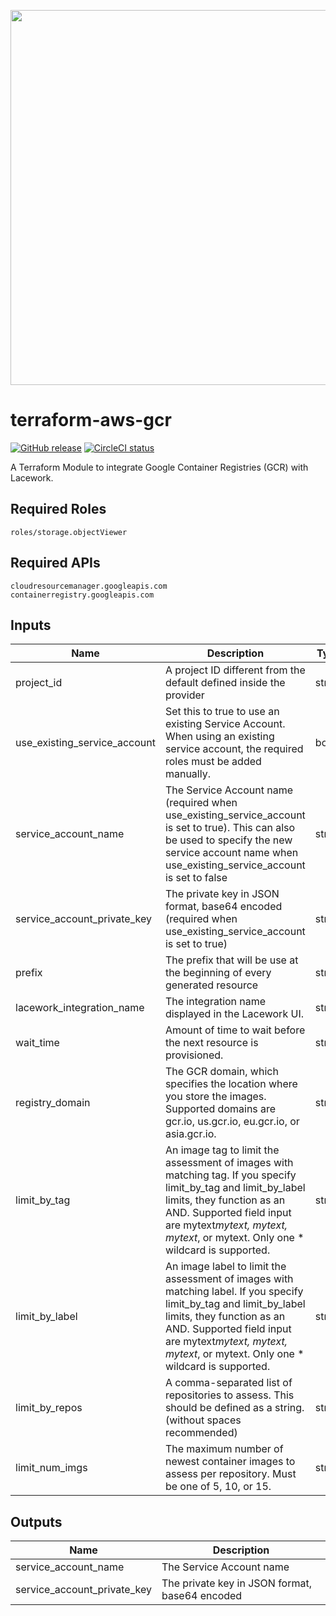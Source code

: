<a href="https://lacework.com"><img src="https://techally-content.s3-us-west-1.amazonaws.com/public-content/lacework_logo_full.png" width="600"></a>

# terraform-aws-gcr

[![GitHub release](https://img.shields.io/github/release/lacework/terraform-aws-gcr.svg)](https://github.com/lacework/terraform-aws-gcr/releases/)
[![CircleCI status](https://circleci.com/gh/lacework/terraform-aws-gcr.svg?style=shield)](https://circleci.com/gh/lacework/terraform-aws-gcr)

A Terraform Module to integrate Google Container Registries (GCR) with Lacework.

## Required Roles
```
roles/storage.objectViewer
```

## Required APIs
```
cloudresourcemanager.googleapis.com
containerregistry.googleapis.com
```

## Inputs

| Name | Description | Type | Default | Required |
|------|-------------|------|---------|----------|
|project_id|A project ID different from the default defined inside the provider|string|""|false|
|use_existing_service_account|Set this to true to use an existing Service Account. When using an existing service account, the required roles must be added manually.|bool|false|false|
|service_account_name|The Service Account name (required when use_existing_service_account is set to true). This can also be used to specify the new service account name when use_existing_service_account is set to false|string|""|false|
|service_account_private_key|The private key in JSON format, base64 encoded (required when use_existing_service_account is set to true)|string|""|false|
|prefix|The prefix that will be use at the beginning of every generated resource|string|lw-gcr|false|
|lacework_integration_name|The integration name displayed in the Lacework UI.|string|TF GCR|false|
|wait_time|Amount of time to wait before the next resource is provisioned.|string|10s|false|
|registry_domain|The GCR domain, which specifies the location where you store the images. Supported domains are gcr.io, us.gcr.io, eu.gcr.io, or asia.gcr.io.|string|gcr.io|false|
|limit_by_tag|An image tag to limit the assessment of images with matching tag. If you specify limit_by_tag and limit_by_label limits, they function as an AND. Supported field input are mytext*mytext, mytext, mytext*, or mytext. Only one * wildcard is supported.|string|*|false|
|limit_by_label|An image label to limit the assessment of images with matching label. If you specify limit_by_tag and limit_by_label limits, they function as an AND. Supported field input are mytext*mytext, mytext, mytext*, or mytext. Only one * wildcard is supported.|string|*|false|
|limit_by_repos|A comma-separated list of repositories to assess. This should be defined as a string. (without spaces recommended)|string|""|false|
|limit_num_imgs|The maximum number of newest container images to assess per repository. Must be one of 5, 10, or 15.|string|5|false|

## Outputs

| Name | Description |
|------|-------------|
|service_account_name|The Service Account name|
|service_account_private_key|The private key in JSON format, base64 encoded|
